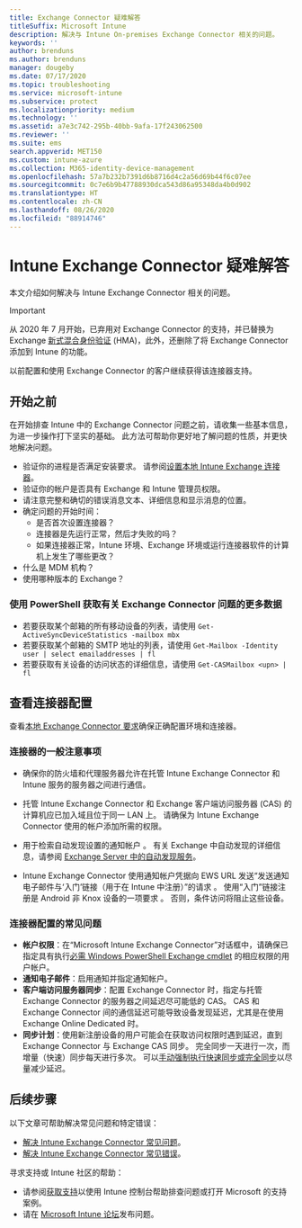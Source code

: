 ```yaml
---
title: Exchange Connector 疑难解答
titleSuffix: Microsoft Intune
description: 解决与 Intune On-premises Exchange Connector 相关的问题。
keywords: ''
author: brenduns
ms.author: brenduns
manager: dougeby
ms.date: 07/17/2020
ms.topic: troubleshooting
ms.service: microsoft-intune
ms.subservice: protect
ms.localizationpriority: medium
ms.technology: ''
ms.assetid: a7e3c742-295b-40bb-9afa-17f243062500
ms.reviewer: ''
ms.suite: ems
search.appverid: MET150
ms.custom: intune-azure
ms.collection: M365-identity-device-management
ms.openlocfilehash: 57a7b232b7391d6b8716d4c2a56d69b44f6c07ee
ms.sourcegitcommit: 0c7e6b9b47788930dca543d86a95348da4b0d902
ms.translationtype: HT
ms.contentlocale: zh-CN
ms.lasthandoff: 08/26/2020
ms.locfileid: "88914746"
---
```

# <a name="troubleshoot-the-intune-exchange-connector"></a>Intune Exchange Connector 疑难解答

本文介绍如何解决与 Intune Exchange Connector 相关的问题。

> [!IMPORTANT]
>
> 从 2020 年 7 月开始，已弃用对 Exchange Connector 的支持，并已替换为 Exchange [新式混合身份验证](/office365/enterprise/hybrid-modern-auth-overview) (HMA)，此外，还删除了将 Exchange Connector 添加到 Intune 的功能。
>
> 以前配置和使用 Exchange Connector 的客户继续获得该连接器支持。


## <a name="before-you-start"></a>开始之前

在开始排查 Intune 中的 Exchange Connector 问题之前，请收集一些基本信息，为进一步操作打下坚实的基础。 此方法可帮助你更好地了解问题的性质，并更快地解决问题。

- 验证你的进程是否满足安装要求。 请参阅[设置本地 Intune Exchange 连接器](exchange-connector-install.md)。
- 验证你的帐户是否具有 Exchange 和 Intune 管理员权限。
- 请注意完整和确切的错误消息文本、详细信息和显示消息的位置。
- 确定问题的开始时间： 
  - 是否首次设置连接器？ 
  - 连接器是先运行正常，然后才失败的吗？
  - 如果连接器正常，Intune 环境、Exchange 环境或运行连接器软件的计算机上发生了哪些更改？
- 什么是 MDM 机构？
- 使用哪种版本的 Exchange？

### <a name="use-powershell-to-get-more-data-on-exchange-connector-issues"></a>使用 PowerShell 获取有关 Exchange Connector 问题的更多数据

- 若要获取某个邮箱的所有移动设备的列表，请使用 `Get-ActiveSyncDeviceStatistics -mailbox mbx`
- 若要获取某个邮箱的 SMTP 地址的列表，请使用 `Get-Mailbox -Identity user | select emailaddresses | fl`
- 若要获取有关设备的访问状态的详细信息，请使用 `Get-CASMailbox <upn> | fl`

## <a name="review-the-connector-configuration"></a>查看连接器配置

查看[本地 Exchange Connector 要求](exchange-connector-install.md#intune-exchange-connector-requirements)确保正确配置环境和连接器。 

### <a name="general-considerations-for-the-connector"></a>连接器的一般注意事项

- 确保你的防火墙和代理服务器允许在托管 Intune Exchange Connector 和 Intune 服务的服务器之间进行通信。

- 托管 Intune Exchange Connector 和 Exchange 客户端访问服务器 (CAS) 的计算机应已加入域且位于同一 LAN 上。 请确保为 Intune Exchange Connector 使用的帐户添加所需的权限。

- 用于检索自动发现设置的通知帐户  。 有关 Exchange 中自动发现的详细信息，请参阅 [Exchange Server 中的自动发现服务](/exchange/architecture/client-access/autodiscover?view=exchserver-2016)。

- Intune Exchange Connector 使用通知帐户凭据向 EWS URL 发送“发送通知电子邮件与‘入门’链接（用于在 Intune 中注册）”的请求  。 使用“入门”链接注册是 Android 非 Knox 设备的一项要求  。 否则，条件访问将阻止这些设备。

### <a name="common-issues-for-connector-configurations"></a>连接器配置的常见问题

- **帐户权限**：在“Microsoft Intune Exchange Connector”对话框中，请确保已指定具有执行[必需 Windows PowerShell Exchange cmdlet](exchange-connector-install.md#exchange-cmdlet-requirements) 的相应权限的用户帐户。
- **通知电子邮件**：启用通知并指定通知帐户。
- **客户端访问服务器同步**：配置 Exchange Connector 时，指定与托管 Exchange Connector 的服务器之间延迟尽可能低的 CAS。 CAS 和 Exchange Connector 间的通信延迟可能导致设备发现延迟，尤其是在使用 Exchange Online Dedicated 时。
- **同步计划**：使用新注册设备的用户可能会在获取访问权限时遇到延迟，直到 Exchange Connector 与 Exchange CAS 同步。 完全同步一天进行一次，而增量（快速）同步每天进行多次。 可以[手动强制执行快速同步或完全同步](exchange-connector-install.md#manually-force-a-quick-sync-or-full-sync)以尽量减少延迟。

## <a name="next-steps"></a>后续步骤
以下文章可帮助解决常见问题和特定错误：

- [解决 Intune Exchange Connector 常见问题](troubleshoot-exchange-connector-common-problems.md)。
- [解决 Intune Exchange Connector 常见错误](troubleshoot-exchange-connector-common-errors.md)。

寻求支持或 Intune 社区的帮助：

- 请参阅[获取支持](../fundamentals/get-support.md)以使用 Intune 控制台帮助排查问题或打开 Microsoft 的支持案例。 
- 请在 [Microsoft Intune 论坛](/answers/products/mem)发布问题。  

